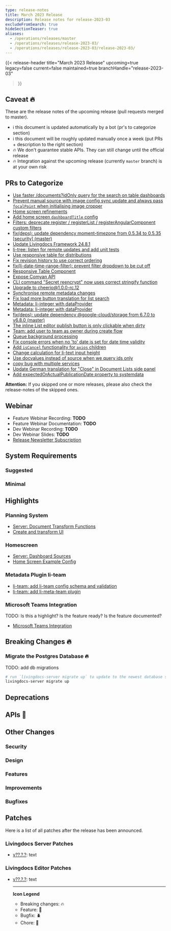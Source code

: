 ```yaml
---
type: release-notes
title: March 2023 Release
description: Release notes for release-2023-03
excludeFromSearch: true
hideSectionTeaser: true
aliases:
  - /operations/releases/master
  - /operations/releases/release-2023-03/
  - /operations/releases/release-2023-03/release-2023-03/
---
```


{{< release-header
  title="March 2023 Release"
  upcoming=true
  legacy=false
  current=false
  maintained=true
  branchHandle="release-2023-03"
>}}

## Caveat :fire:

These are the release notes of the upcoming release (pull requests merged to master).

- :information_source: this document is updated automatically by a bot (pr's to categorize section)
- :information_source: this document will be roughly updated manually once a week (put PRs + description to the right section)
- :fire: We don't guarantee stable APIs. They can still change until the official release
- :fire: Integration against the upcoming release (currently `master` branch) is at your own risk

## PRs to Categorize
* [Use faster /documents?idOnly query for the search on table dashboards](https://github.com/livingdocsIO/livingdocs-editor/pull/6152)
* [Prevent manual source with image config sync update and always pass `focalPoint` when initialising image cropper](https://github.com/livingdocsIO/livingdocs-editor/pull/6141)
* [Home screen refinements](https://github.com/livingdocsIO/livingdocs-editor/pull/6149)
* [Add home screen `dashboardTitle` config](https://github.com/livingdocsIO/livingdocs-server/pull/5074)
* [Filters: deprecate register / registerList / registerAngularComponent custom filters](https://github.com/livingdocsIO/livingdocs-editor/pull/6150)
* [fix(deps): update dependency moment-timezone from 0.5.34 to 0.5.35 [security] (master)](https://github.com/livingdocsIO/livingdocs-editor/pull/5822)
* [Update Livingdocs Framework 24.8.1](https://github.com/livingdocsIO/livingdocs-editor/pull/6145)
* [li-tree: listen for remote updates and add unit tests](https://github.com/livingdocsIO/livingdocs-editor/pull/6105)
* [Use responsive table for distributions](https://github.com/livingdocsIO/livingdocs-editor/pull/6143)
* [Fix revision history to use correct ordering](https://github.com/livingdocsIO/livingdocs-server/pull/5071)
* [fix(li-date-time-range-filter): prevent filter dropdown to be cut off](https://github.com/livingdocsIO/livingdocs-editor/pull/6140)
* [Responsive Table Component](https://github.com/livingdocsIO/livingdocs-editor/pull/6134)
* [Expose Comyan API](https://github.com/livingdocsIO/livingdocs-server/pull/5069)
* [CLI command "Secret reencrypt" now uses correct stringify function ](https://github.com/livingdocsIO/livingdocs-server/pull/5064)
* [Upgrade to cheerio@1.0.0-rc.12](https://github.com/livingdocsIO/livingdocs-server/pull/5063)
* [Synchronise remote metadata changes](https://github.com/livingdocsIO/livingdocs-editor/pull/5861)
* [Fix load more button translation for list search](https://github.com/livingdocsIO/livingdocs-editor/pull/6131)
* [Metadata: li-integer with dataProvider](https://github.com/livingdocsIO/livingdocs-server/pull/5058)
* [Metadata: li-integer with dataProvider](https://github.com/livingdocsIO/livingdocs-editor/pull/6124)
* [fix(deps): update dependency @google-cloud/storage from 6.7.0 to v6.8.0 (master)](https://github.com/livingdocsIO/livingdocs-server/pull/5056)
* [The inline List editor publish button is only clickable when dirty](https://github.com/livingdocsIO/livingdocs-editor/pull/6121)
* [Team: add user to team as owner during create flow](https://github.com/livingdocsIO/livingdocs-editor/pull/6078)
* [Queue background processing](https://github.com/livingdocsIO/livingdocs-server/pull/5054)
* [Fix console errors when no 'to' date is set for date time validity](https://github.com/livingdocsIO/livingdocs-editor/pull/6106)
* [Add `isCancel` functionality for `axios` children](https://github.com/livingdocsIO/livingdocs-editor/pull/6118)
* [Change calculation for li-text input height](https://github.com/livingdocsIO/livingdocs-editor/pull/6111)
* [ Use docvalues instead of source when we query ids only](https://github.com/livingdocsIO/livingdocs-server/pull/5053)
* [copy bug with multiple services](https://github.com/livingdocsIO/livingdocs-editor/pull/6112)
* [Update German translation for "Close" in Document Lists side panel](https://github.com/livingdocsIO/livingdocs-editor/pull/6107)
* [Add expectedOrActualPublicationDate property to systemdata](https://github.com/livingdocsIO/livingdocs-server/pull/5050)

**Attention:** If you skipped one or more releases, please also check the release-notes of the skipped ones.

## Webinar

* Feature Webinar Recording: **TODO**
* Feature Webinar Documentation: **TODO**
* Dev Webinar Recording: **TODO**
* Dev Webinar Slides: **TODO**
* [Release Newsletter Subscription](https://confirmsubscription.com/h/j/61B064416E79453D)

## System Requirements

### Suggested

### Minimal


## Highlights

### Planning System

* [Server: Document Transform Functions](https://github.com/livingdocsIO/livingdocs-server/pull/5010)
* [Create and transform UI](https://github.com/livingdocsIO/livingdocs-editor/pull/6060)

### Homescreen

* [Server: Dashboard Sources](https://github.com/livingdocsIO/livingdocs-server/pull/5016)
* [Home Screen Example Config](https://github.com/livingdocsIO/livingdocs-server/pull/5020)

### Metadata Plugin li-team

* [li-team: add li-team config schema and validation](https://github.com/livingdocsIO/livingdocs-server/pull/4974)
* [li-team: add li-meta-team plugin](https://github.com/livingdocsIO/livingdocs-editor/pull/6024)

### Microsoft Teams Integration

TODO: Is this a highlight? Is the feature ready? Is the feature documented?

* [Microsoft Teams Integration](https://github.com/livingdocsIO/livingdocs-server/pull/4408)

## Breaking Changes :fire:

### Migrate the Postgres Database :fire:

TODO: add db migrations

```sh
# run `livingdocs-server migrate up` to update to the newest database scheme
livingdocs-server migrate up
```

## Deprecations

## APIs :gift:

## Other Changes

### Security

### Design

### Features

### Improvements

### Bugfixes


## Patches

Here is a list of all patches after the release has been announced.

### Livingdocs Server Patches
- [v??.?.?](https://github.com/livingdocsIO/livingdocs-server/releases/tag/v??.?.?): text

### Livingdocs Editor Patches
- [v??.?.?](https://github.com/livingdocsIO/livingdocs-editor/releases/tag/v??.?.?): text

  ---
  **Icon Legend**
  * Breaking changes: :fire:
  * Feature: :gift:
  * Bugfix: :beetle:
  * Chore: :wrench:
